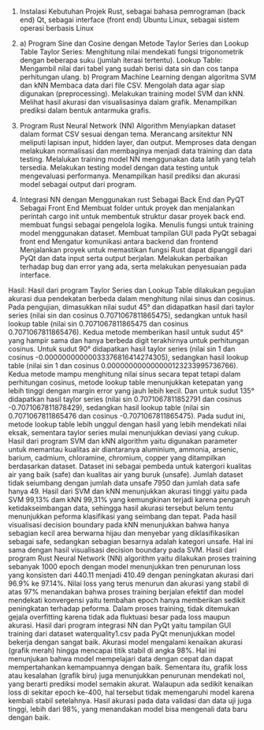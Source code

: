 1. Instalasi Kebutuhan Projek
   Rust, sebagai bahasa pemrograman (back end)
   Qt, sebagai interface (front end)
   Ubuntu Linux, sebagai sistem operasi berbasis Linux

2. a) Program Sine dan Cosine dengan Metode Taylor Series dan Lookup Table
       Taylor Series: Menghitung nilai mendekati fungsi trigonometrik dengan beberapa suku (jumlah iterasi tertentu).
       Lookup Table: Mengambil nilai dari tabel yang sudah berisi data sin dan cos tanpa perhitungan ulang.
   b) Program Machine Learning dengan algoritma SVM dan kNN
       Membaca data dari file CSV.
       Mengolah data agar siap digunakan (preprocessing).
       Melakukan training model SVM dan kNN.
       Melihat hasil akurasi dan visualisasinya dalam grafik.
       Menampilkan prediksi dalam bentuk antarmuka grafis.

3. Program Rust Neural Network (NN) Algorithm
   Menyiapkan dataset dalam format CSV sesuai dengan tema.
   Merancang arsitektur NN meliputi lapisan input, hidden layer, dan output.
   Memproses data dengan melakukan normalisasi dan membaginya menjadi data training dan data testing.
   Melalukan training model NN menggunakan data latih yang telah tersedia.
   Melakukan testing model dengan data testing untuk mengevaluasi performanya.
   Menampilkan hasil prediksi dan akurasi model sebagai output dari program.

4. Integrasi NN dengan Menggunakan rust Sebagai Back End dan PyQT Sebagai Front End
   Membuat folder untuk proyek dan menjalankan perintah cargo init untuk membentuk struktur dasar proyek back end.
   membuat fungsi sebagai pengelola logika.
   Menulis fungsi untuk training model menggunakan dataset.
   Membuat tampilan GUI pada PyQt sebagai front end
   Mengatur komunikasi antara backend dan frontend
   Menjalankan proyek untuk memastikan fungsi Rust dapat dipanggil dari PyQt dan data input serta output berjalan.
   Melakukan perbaikan terhadap bug dan error yang ada, serta melakukan penyesuaian pada interface.

Hasil:
Hasil dari program Taylor Series dan Lookup Table dilakukan pegujian akurasi dua pendekatan berbeda dalam menghitung nilai sinus dan cosinus. Pada pengujian, dimasukkan nilai sudut 45° dan didapatkan hasil dari taylor series (nilai sin dan cosinus 0.7071067811865475), sedangkan untuk hasil lookup table (nilai sin 0.7071067811865475 dan cosinus 0.7071067811865476). Kedua metode memberikan hasil untuk sudut 45° yang hampir sama dan hanya berbeda digit terakhirnya untuk perhitungan cosinus. Untuk sudut 90° didapatkan hasil taylor series (nilai sin 1 dan cosinus -0.00000000000033376816414274305), sedangkan hasil lookup table (nilai sin 1 dan cosinus 0.000000000000000123233995736766). Kedua metode mampu menghitung nilai sinus secara tepat tetapi dalam perhitungan cosinus, metode lookup table menunjukkan ketepatan yang lebih tinggi dengan margin error yang jauh lebih kecil. Dan untuk sudut 135° didapatkan hasil taylor series (nilai sin 0.7071067811852791 dan cosinus -0.7071067811878429), sedangkan hasil lookup table (nilai sin 0.7071067811865476 dan cosinus -0.7071067811865475). Pada sudut ini, metode lookup table lebih unggul dengan hasil yang lebih mendekati nilai eksak, sementara taylor series mulai menunjukkan deviasi yang cukup.
Hasil dari program SVM dan kNN algorithm yaitu digunakan parameter untuk memantau kualitas air diantaranya aluminium, ammonia, arsenic, barium, cadmium, chloramine, chromium, copper yang ditampilkan berdasarkan dataset. Dataset ini sebagai pembeda untuk katergori kualitas air yang baik (safe) dan kualitas air yang buruk (unsafe). Jumlah dataset tidak seiumbang dengan jumlah data unsafe 7950 dan jumlah data safe hanya 49. Hasil dari SVM dan kNN menunjukkan akurasi tinggi yaitu pada SVM 99,13% dam kNN 99,31% yang kemungkinan terjadi karena pengaruh ketidakseimbangan data, sehingga hasil akurasi tersebut belum tentu menunjukkan peforma klasifikasi yang seimbang dan tepat. Pada hasil visualisasi decision boundary pada kNN menunjukkan bahwa hanya sebagian kecil area berwarna hijau dan menyebar yang diklasifikasikan sebagai safe, sedangkan sebagian besarnya adalah kategori unsafe. Hal ini sama dengan hasil visualisasi decision boundary pada SVM.
Hasil dari program Rust Neural Network (NN) algorithm yaitu dilakukan proses training sebanyak 1000 epoch dengan model menunjukkan tren penurunan loss yang konsisten dari 440.11 menjadi 410.49 dengan peningkatan akurasi dari 96.9% ke 97.14%. Nilai loss yang terus menurun dan akurasi yang stabil di atas 97% menandakan bahwa proses training berjalan efektif dan model mendekati konvergensi yaitu tembahan epoch hanya memberikan sedikit peningkatan terhadap peforma. Dalam proses training, tidak ditemukan gejala overfitting karena tidak ada fluktuasi besar pada loss maupun akurasi.
Hasil dari program integrasi NN dan PyQt yaitu tampilan GUI training dari dataset waterquality1.csv pada PyQt menunjukkan model bekerja dengan sangat baik. Akurasi model mengalami kenaikan akurasi (grafik merah) hingga mencapai titik stabil di angka 98%. Hal ini menunjukan bahwa model mempelajari data dengan cepat dan dapat mempertahankan kemampuannya dengan baik. Sementara itu, grafik loss atau kesalahan (grafik biru) juga menunjukkan penurunan mendekati nol, yang berarti prediksi model semakin akurat. Walaupun ada sedikit kenaikan loss di sekitar epoch ke-400, hal tersebut tidak memengaruhi model karena kembali stabil setelahnya. Hasil akurasi pada data validasi dan data uji juga tinggi, lebih dari 98%, yang menandakan model bisa mengenali data baru dengan baik. 

   
    
   
   
   
   
   
